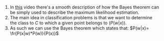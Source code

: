 1. In [this](https://www.youtube.com/watch?v=sguol03tfWo) video there's a smooth description of how the Bayes theorem can be simply used to describe the maximum likelihood estimation.
2. The main idea in classification problems is that we want to determine the class to $C$ to which a given point belongs to ($P(w|x)$).
3. As such we can use the Bayes theorem which states that: $P(w|x)= \fr{P(x|w)*P(w)}{P(x)}$

